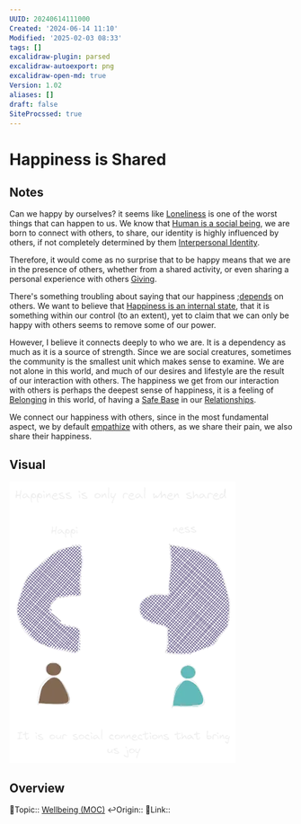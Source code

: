 ```yaml
---
UUID: 20240614111000
Created: '2024-06-14 11:10'
Modified: '2025-02-03 08:33'
tags: []
excalidraw-plugin: parsed
excalidraw-autoexport: png
excalidraw-open-md: true
Version: 1.02
aliases: []
draft: false
SiteProcssed: true
---
```


# Happiness is Shared

## Notes

Can we happy by ourselves? it seems like [Loneliness](/notes/loneliness.md) is one of the worst things that can happen to us. We know that [Human is a social being](/notes/human-is-a-social-being.md), we are born to connect with others, to share, our identity is highly influenced by others, if not completely determined by them [Interpersonal Identity](/notes/interpersonal-identity.md).

Therefore, it would come as no surprise that to be happy means that we are in the presence of others, whether from a shared activity, or even sharing a personal experience with others [Giving](/notes/giving.md).

There's something troubling about saying that our happiness ;[depends](/notes/dependency.md) on others. We want to believe that [Happiness is an internal state](/notes/happiness-is-an-internal-state.md), that it is something within our control (to an extent), yet to claim that we can only be happy with others seems to remove some of our power.

However, I believe it connects deeply to who we are. It is a dependency as much as it is a source of strength. Since we are social creatures, sometimes the community is the smallest unit which makes sense to examine. We are not alone in this world, and much of our desires and lifestyle are the result of our interaction with others. The happiness we get from our interaction with others is perhaps the deepest sense of happiness, it is a feeling of [Belonging](/notes/inclusion.md) in this world, of having a [Safe Base](/notes/safe-base.md) in our [Relationships](/notes/relationships.md).

We connect our happiness with others, since in the most fundamental aspect, we by default [empathize](/notes/empathy.md) with others, as we share their pain, we also share their happiness.

## Visual

![Happiness is only real when shared.webp](/notes/happiness-is-only-real-when-shared.webp)

## Overview
🔼Topic:: [Wellbeing (MOC)](/mocs/wellbeing-moc.md)
↩️Origin::
🔗Link::

